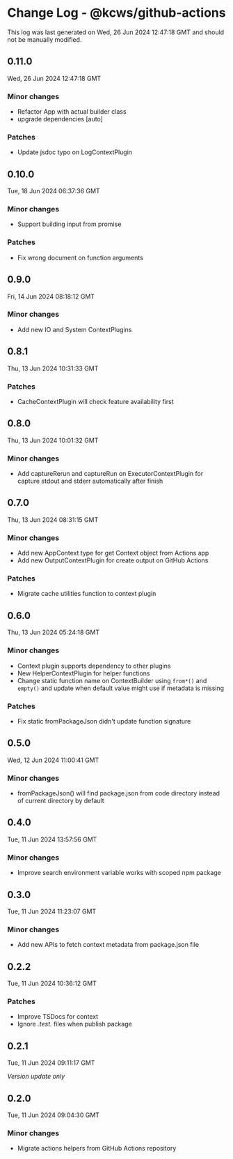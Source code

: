 # Change Log - @kcws/github-actions

This log was last generated on Wed, 26 Jun 2024 12:47:18 GMT and should not be manually modified.

## 0.11.0
Wed, 26 Jun 2024 12:47:18 GMT

### Minor changes

- Refactor App with actual builder class
- upgrade dependencies [auto]

### Patches

- Update jsdoc typo on LogContextPlugin

## 0.10.0
Tue, 18 Jun 2024 06:37:36 GMT

### Minor changes

- Support building input from promise

### Patches

- Fix wrong document on function arguments

## 0.9.0
Fri, 14 Jun 2024 08:18:12 GMT

### Minor changes

- Add new IO and System ContextPlugins

## 0.8.1
Thu, 13 Jun 2024 10:31:33 GMT

### Patches

- CacheContextPlugin will check feature availability first

## 0.8.0
Thu, 13 Jun 2024 10:01:32 GMT

### Minor changes

- Add captureRerun and captureRun on ExecutorContextPlugin for capture stdout and stderr automatically after finish

## 0.7.0
Thu, 13 Jun 2024 08:31:15 GMT

### Minor changes

- Add new AppContext type for get Context object from Actions app
- Add new OutputContextPlugin for create output on GitHub Actions

### Patches

- Migrate cache utilities function to context plugin

## 0.6.0
Thu, 13 Jun 2024 05:24:18 GMT

### Minor changes

- Context plugin supports dependency to other plugins
- New HelperContextPlugin for helper functions
- Change static function name on ContextBuilder using `from*()` and `empty()` and update when default value might use if metadata is missing

### Patches

- Fix static fromPackageJson didn't update function signature

## 0.5.0
Wed, 12 Jun 2024 11:00:41 GMT

### Minor changes

- fromPackageJson() will find package.json from code directory instead of current directory by default

## 0.4.0
Tue, 11 Jun 2024 13:57:56 GMT

### Minor changes

- Improve search environment variable works with scoped npm package

## 0.3.0
Tue, 11 Jun 2024 11:23:07 GMT

### Minor changes

- Add new APIs to fetch context metadata from package.json file

## 0.2.2
Tue, 11 Jun 2024 10:36:12 GMT

### Patches

- Improve TSDocs for context
- Ignore *.test.* files when publish package

## 0.2.1
Tue, 11 Jun 2024 09:11:17 GMT

_Version update only_

## 0.2.0
Tue, 11 Jun 2024 09:04:30 GMT

### Minor changes

- Migrate actions helpers from GitHub Actions repository


